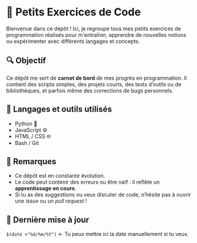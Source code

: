 # 🧠 Petits Exercices de Code

Bienvenue dans ce dépôt ! Ici, je regroupe tous mes petits exercices de programmation réalisés pour m'entraîner, apprendre de nouvelles notions ou expérimenter avec différents langages et concepts.

## 🔍 Objectif

Ce dépôt me sert de **carnet de bord** de mes progrès en programmation. Il contient des scripts simples, des projets courts, des tests d’outils ou de bibliothèques, et parfois même des corrections de bugs personnels.

## 🧰 Langages et outils utilisés

- Python 🐍
- JavaScript ⚙️
- HTML / CSS 🌐
- Bash / Git

## 📌 Remarques

- Ce dépôt est en constante évolution.
- Le code peut contenir des erreurs ou être naïf : il reflète un **apprentissage en cours**.
- Si tu as des suggestions ou veux discuter de code, n’hésite pas à ouvrir une _issue_ ou un _pull request_ !

## 📅 Dernière mise à jour

`$(date +"%d/%m/%Y")` ← Tu peux mettre ici la date manuellement si tu veux.
